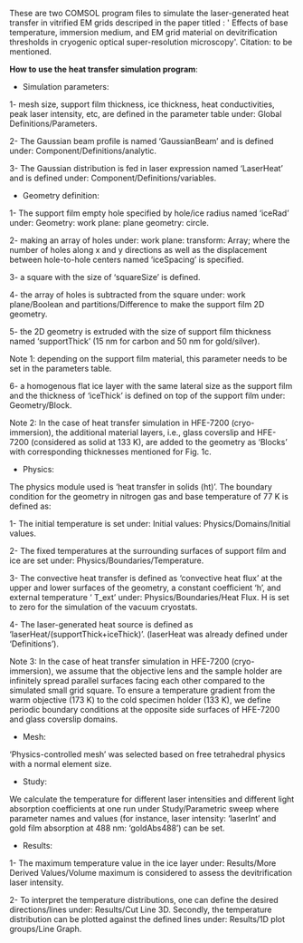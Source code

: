 These are two COMSOL program files to simulate the laser-generated heat transfer in vitrified EM grids descriped in the paper titled : '  Effects of base temperature, immersion medium, and EM grid material on devitrification thresholds in cryogenic optical super-resolution microscopy'. Citation: to be mentioned.

**How to use the heat transfer simulation program**:

* Simulation parameters:

1- mesh size, support film thickness, ice thickness, heat conductivities, peak laser intensity, etc, are defined in the parameter table under:
Global Definitions/Parameters.

2- The Gaussian beam profile is named ‘GaussianBeam’ and is defined under: 
Component/Definitions/analytic.

3- The Gaussian distribution is fed in laser expression named ‘LaserHeat’ and is defined under:
Component/Definitions/variables.


* Geometry definition:


1- The support film empty hole specified by hole/ice radius named ‘iceRad’ under:
Geometry: work plane: plane geometry: circle. 

2- making an array of holes under: work plane: transform: Array; where the number of holes along x and y directions as well as the displacement between hole-to-hole centers named ‘iceSpacing’ is specified.

3- a square with the size of ‘squareSize’ is defined.

4- the array of holes is subtracted from the square under: work plane/Boolean and partitions/Difference to make the support film 2D geometry.

5- the 2D geometry is extruded with the size of support film thickness named ‘supportThick’ (15 nm for carbon and 50 nm for gold/silver). 

Note 1: depending on the support film material, this parameter needs to be set in the parameters table.

6- a homogenous flat ice layer with the same lateral size as the support film and the thickness of ‘iceThick’ is defined on top of the support film under: Geometry/Block.

Note 2: In the case of heat transfer simulation in HFE-7200 (cryo-immersion), the additional material layers, i.e., glass coverslip and HFE-7200 (considered as solid at 133 K), are added to the geometry as ‘Blocks’ with corresponding thicknesses mentioned for Fig. 1c.

* Physics:

The physics module used is ‘heat transfer in solids (ht)’. The boundary condition for the geometry in nitrogen gas and base temperature of 77 K is defined as:

1- The initial temperature is set under: Initial values: Physics/Domains/Initial values.

2- The fixed temperatures at the surrounding surfaces of support film and ice are set under: Physics/Boundaries/Temperature.

3- The convective heat transfer is defined as ‘convective heat flux’ at the upper and lower surfaces of the geometry, a constant coefficient ‘h’, and external temperature ‘ T_ext’ under: Physics/Boundaries/Heat Flux. H is set to zero for the simulation of the vacuum cryostats.

4- The laser-generated heat source is defined as ‘laserHeat/(supportThick+iceThick)’. (laserHeat was already defined under ‘Definitions’).

Note 3: In the case of heat transfer simulation in HFE-7200 (cryo-immersion), we assume that the objective lens and the sample holder are infinitely spread parallel surfaces facing each other compared to the simulated small grid square. To ensure a temperature gradient from the warm objective (173 K) to the cold specimen holder (133 K), we define periodic boundary conditions at the opposite side surfaces of HFE-7200 and glass coverslip domains.

* Mesh:
  
‘Physics-controlled mesh’ was selected based on free tetrahedral physics with a normal element size.

* Study:
  
We calculate the temperature for different laser intensities and different light absorption coefficients at one run under Study/Parametric sweep where parameter names and values (for instance, laser intensity: ‘laserInt’ and gold film absorption at 488 nm: ‘goldAbs488’) can be set.

* Results:

1- The maximum temperature value in the ice layer under: Results/More Derived Values/Volume maximum is considered to assess the devitrification laser intensity.

2- To interpret the temperature distributions, one can define the desired directions/lines under: Results/Cut Line 3D. Secondly, the temperature distribution can be plotted against the defined lines under: Results/1D plot groups/Line Graph.


 


